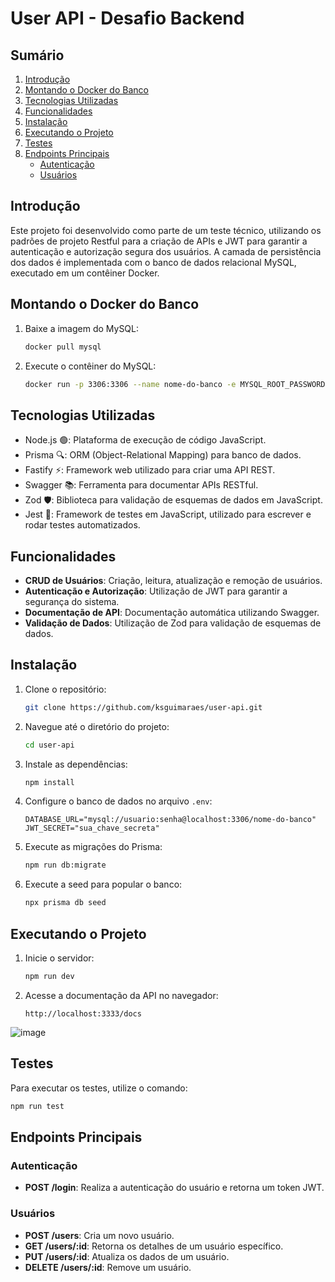 # User API - Desafio Backend

## Sumário

1. [Introdução](#introdução)
2. [Montando o Docker do Banco](#montando-o-docker-do-banco)
3. [Tecnologias Utilizadas](#tecnologias-utilizadas)
4. [Funcionalidades](#funcionalidades)
5. [Instalação](#instalação)
6. [Executando o Projeto](#executando-o-projeto)
7. [Testes](#testes)
8. [Endpoints Principais](#endpoints-principais)
   - [Autenticação](#autenticação)
   - [Usuários](#usuários)

## Introdução

Este projeto foi desenvolvido como parte de um teste técnico, utilizando os padrões de projeto Restful para a criação de APIs e JWT para garantir a autenticação e autorização segura dos usuários. A camada de persistência dos dados é implementada com o banco de dados relacional MySQL, executado em um contêiner Docker.

## Montando o Docker do Banco

1. Baixe a imagem do MySQL:
   ```sh
   docker pull mysql
   ```

2. Execute o contêiner do MySQL:
   ```sh
   docker run -p 3306:3306 --name nome-do-banco -e MYSQL_ROOT_PASSWORD=senhaRoot -d mysql
   ```

## Tecnologias Utilizadas

- Node.js 🟢: Plataforma de execução de código JavaScript.
- Prisma 🔍: ORM (Object-Relational Mapping) para banco de dados.
- Fastify ⚡: Framework web utilizado para criar uma API REST.
- Swagger 📚: Ferramenta para documentar APIs RESTful.
- Zod 🛡️: Biblioteca para validação de esquemas de dados em JavaScript.
- Jest 🧪: Framework de testes em JavaScript, utilizado para escrever e rodar testes automatizados.

## Funcionalidades

- **CRUD de Usuários**: Criação, leitura, atualização e remoção de usuários.
- **Autenticação e Autorização**: Utilização de JWT para garantir a segurança do sistema.
- **Documentação de API**: Documentação automática utilizando Swagger.
- **Validação de Dados**: Utilização de Zod para validação de esquemas de dados.

## Instalação

1. Clone o repositório:
   ```sh
   git clone https://github.com/ksguimaraes/user-api.git
   ```
2. Navegue até o diretório do projeto:
   ```sh
   cd user-api
   ```
3. Instale as dependências:
   ```sh
   npm install
   ```
4. Configure o banco de dados no arquivo `.env`:
   ```env
   DATABASE_URL="mysql://usuario:senha@localhost:3306/nome-do-banco"
   JWT_SECRET="sua_chave_secreta"
   ```
5. Execute as migrações do Prisma:
   ```sh
   npm run db:migrate
   ```
6. Execute a seed para popular o banco:
   ```sh
   npx prisma db seed
   ```

## Executando o Projeto

1. Inicie o servidor:
   ```sh
   npm run dev
   ```
2. Acesse a documentação da API no navegador:
   ```
   http://localhost:3333/docs
   ```

![image](https://github.com/ksguimaraes/user-api/assets/39937365/05f5e3b3-b6d1-4334-b9a4-ff40f9040547)

## Testes

Para executar os testes, utilize o comando:

```sh
npm run test
```

## Endpoints Principais

### Autenticação

- **POST /login**: Realiza a autenticação do usuário e retorna um token JWT.

### Usuários

- **POST /users**: Cria um novo usuário.
- **GET /users/:id**: Retorna os detalhes de um usuário específico.
- **PUT /users/:id**: Atualiza os dados de um usuário.
- **DELETE /users/:id**: Remove um usuário.
